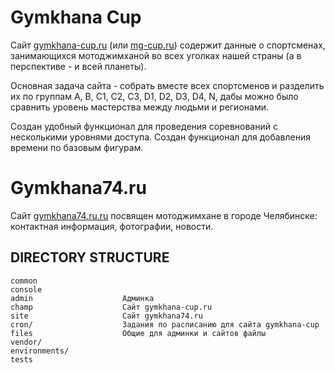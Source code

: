 Gymkhana Cup
=============

Сайт [gymkhana-cup.ru](http://gymkhana-cup.ru) (или [mg-cup.ru](http://mg-cup.ru)) содержит данные о спортсменах, занимающихся мотоджимханой во всех уголках нашей страны (а в перспективе - и всей планеты).

Основная задача сайта - собрать вместе всех спортсменов и разделить их по группам A, B, C1, C2, C3, D1, D2, D3, D4, N, дабы можно было
сравнить уровень мастерства между людьми и регионами.

Создан удобный функционал для проведения соревнований с несколькими уровнями доступа. 
Создан функционал для добавления времени по базовым фигурам.

Gymkhana74.ru
=============
Сайт [gymkhana74.ru.ru](http://gymkhana74.ru) посвящен мотоджимхане
в городе Челябинске: контактная информация, фотографии, новости.

DIRECTORY STRUCTURE
-------------------

```
common
console     
admin                    Админка              
champ                    Сайт gymkhana-cup.ru      
site                     Сайт gymkhana74.ru
cron/                    Задания по расписанию для сайта gymkhana-cup
files                    Общие для админки и сайтов файлы
vendor/                  
environments/            
tests                  
```
